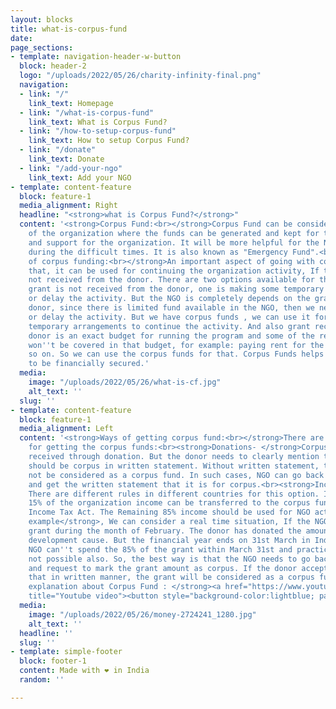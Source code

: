 ```yaml
---
layout: blocks
title: what-is-corpus-fund
date: 
page_sections:
- template: navigation-header-w-button
  block: header-2
  logo: "/uploads/2022/05/26/charity-infinity-final.png"
  navigation:
  - link: "/"
    link_text: Homepage
  - link: "/what-is-corpus-fund"
    link_text: What is Corpus Fund?
  - link: "/how-to-setup-corpus-fund"
    link_text: How to setup Corpus Fund?
  - link: "/donate"
    link_text: Donate
  - link: "/add-your-ngo"
    link_text: Add your NGO
- template: content-feature
  block: feature-1
  media_alignment: Right
  headline: "<strong>what is Corpus Fund?</strong>"
  content: '<strong>Corpus Fund:<br></strong>Corpus Fund can be considered as a capital
    of the organization where the funds can be generated and kept for the existence
    and support for the organization. It will be more helpful for the NGO to sustain
    during the difficult times. It is also known as "Emergency Fund".<br><br><strong>Need
    of corpus funding:<br></strong>An important aspect of going with corpus fund is
    that, it can be used for continuing the organization activity, If the grant is
    not received from the donor. There are two options available for the NGO, if the
    grant is not received from the donor, one is making some temporary arrangements
    or delay the activity. But the NGO is completely depends on the grant from the
    donor, since there is limited fund available in the NGO, then we need to pause
    or delay the activity. But we have corpus funds , we can use it for making the
    temporary arrangements to continue the activity. And also grant received from
    donor is an exact budget for running the program and some of the regular expenses
    won''t be covered in that budget, for example: paying rent for the building and
    so on. So we can use the corpus funds for that. Corpus Funds helps the organization
    to be financially secured.'
  media:
    image: "/uploads/2022/05/26/what-is-cf.jpg"
    alt_text: ''
  slug: ''
- template: content-feature
  block: feature-1
  media_alignment: Left
  content: '<strong>Ways of getting corpus fund:<br></strong>There are only two ways
    for getting the corpus funds:<br><strong>Donations- </strong>Corpus Fund can be
    received through donation. But the donor needs to clearly mention that the grant
    should be corpus in written statement. Without written statement, the amount should
    not be considered as a corpus fund. In such cases, NGO can go back to the donor
    and get the written statement that it is for corpus.<br><strong>Income or Surplus-</strong>
    There are different rules in different countries for this option. In India, Only
    15% of the organization income can be transferred to the corpus fund as per the
    Income Tax Act. The Remaining 85% income should be used for NGO activities.<br><br><strong>For
    example</strong>, We can consider a real time situation, If the NGO gets the huge
    grant during the month of February. The donor has donated the amount for specific
    development cause. But the financial year ends on 31st March in India. Now, the
    NGO can''t spend the 85% of the grant within March 31st and practically it is
    not possible also. So, the best way is that the NGO needs to go back to the donor
    and request to mark the grant amount as corpus. If the donor accepts and mention
    that in written manner, the grant will be considered as a corpus fund.<br><br><strong>YouTube
    explanation about Corpus Fund : </strong><a href="https://www.youtube.com/watch?v=iLutkCwxyIs"
    title="Youtube video"><button style="background-color:lightblue; padding:5px;">Watch now</button></a>'
  media:
    image: "/uploads/2022/05/26/money-2724241_1280.jpg"
    alt_text: ''
  headline: ''
  slug: ''
- template: simple-footer
  block: footer-1
  content: Made with ❤︎ in India
  random: ''

---
```

